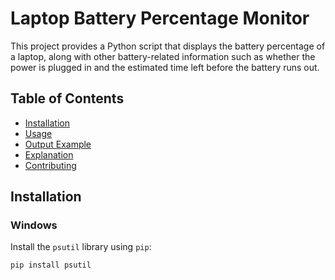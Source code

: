 # Laptop Battery Percentage Monitor

This project provides a Python script that displays the battery percentage of a laptop, along with other battery-related information such as whether the power is plugged in and the estimated time left before the battery runs out.

## Table of Contents

- [Installation](#installation)
- [Usage](#usage)
- [Output Example](#output-example)
- [Explanation](#explanation)
- [Contributing](#contributing)

## Installation

### Windows

Install the `psutil` library using `pip`:

```bash
pip install psutil
